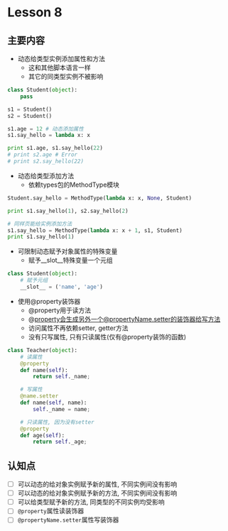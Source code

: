 # Lesson 8

## 主要内容

- 动态给类型实例添加属性和方法
    - 这和其他脚本语言一样
    - 其它的同类型实例不被影响

```python
class Student(object):
    pass

s1 = Student()
s2 = Student()

s1.age = 12 # 动态添加属性
s1.say_hello = lambda x: x

print s1.age, s1.say_hello(22)
# print s2.age # Error
# print s2.say_hello(22)
```

- 动态给类型添加方法
    - 依赖types包的MethodType模块

```python
Student.say_hello = MethodType(lambda x: x, None, Student)

print s1.say_hello(1), s2.say_hello(2)

# 同样页能给实例添加方法
s1.say_hello = MethodType(lambda x: x + 1, s1, Student)
print s1.say_hello(1)
```

- 可限制动态赋予对象属性的特殊变量
    - 赋予__slot__特殊变量一个元组

```python
class Student(object):
    # 赋予元组
    __slot__ = ('name', 'age')
```

- 使用@property装饰器
    - @property用于读方法
    - @property会生成另外一个@propertyName.setter的装饰器给写方法
    - 访问属性不再依赖setter, getter方法
    - 没有只写属性, 只有只读属性(仅有@property装饰的函数)

```python
class Teacher(object):
    # 读属性
    @property
    def name(self):
        return self._name;

    # 写属性
    @name.setter
    def name(self, name):
        self._name = name;

    # 只读属性, 因为没有setter
    @property
    def age(self):
        return self._age;
```

## 认知点

- [ ] 可以动态的给对象实例赋予新的属性, 不同实例间没有影响
- [ ] 可以动态的给对象实例赋予新的方法, 不同实例间没有影响
- [ ] 可以给类型赋予新的方法, 同类型的不同实例均受影响
- [ ] `@property`属性读装饰器
- [ ] `@propertyName.setter`属性写装饰器
